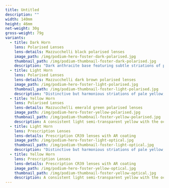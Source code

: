 ```yaml
---
title: Untitled
description: ""
width: 140mm
height: 46mm
net-weight: 30g
gross-weight: 79g
variants:
  - title: Dark Horn
    lens: Polarised Lenses
    lens-details: Mazzucchelli black polarised lenses
    image_path: /img/podium-hero-foster-dark-polarised.jpg
    thumbnail_path: /img/podium-thumbnail-foster-dark-polarised.jpg
    description: "Dark anthracite base featuring subtle striations of pale yellow, brown, and other warm tones."
  - title: Light Horn
    lens: Polarised Lenses
    lens-details: Mazzucchelli dark brown polarised lenses
    image_path: /img/podium-hero-foster-light-polarised.jpg
    thumbnail_path: /img/podium-thumbnail-foster-light-polarised.jpg
    description: "Distinctive but harmonious striations of pale yellow, brown, and other warm tones."
  - title: Yellow Horn
    lens: Polarised Lenses
    lens-details: Mazzucchelli emerald green polarised lenses
    image_path: /img/podium-hero-foster-yellow-polarised.jpg
    thumbnail_path: /img/podium-thumbnail-foster-yellow-polarised.jpg
    description: A consistent light semi-transparent yellow with the occasional tinge of rose.
  - title: Light Horn
    lens: Prescription Lenses
    lens-details: Prescription CR39 lenses with AR coating
    image_path: /img/podium-hero-foster-light-optical.jpg
    thumbnail_path: /img/podium-thumbnail-foster-light-optical.jpg
    description: "Distinctive but harmonious striations of pale yellow, brown, and other warm tones."
  - title: Yellow Horn
    lens: Prescription Lenses
    lens-details: Prescription CR39 lenses with AR coating
    image_path: /img/podium-hero-foster-yellow-optical.jpg
    thumbnail_path: /img/podium-thumbnail-foster-yellow-optical.jpg
    description: A consistent light semi-transparent yellow with the occasional tinge of rose.
---
```


